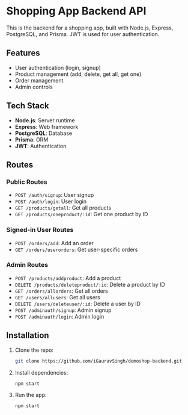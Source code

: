 # Shopping App Backend API

This is the backend for a shopping app, built with Node.js, Express, PostgreSQL, and Prisma. JWT is used for user authentication.

## Features
- User authentication (login, signup)
- Product management (add, delete, get all, get one)
- Order management
- Admin controls

## Tech Stack
- **Node.js**: Server runtime
- **Express**: Web framework
- **PostgreSQL**: Database
- **Prisma**: ORM
- **JWT**: Authentication

## Routes

### Public Routes
- `POST /auth/signup`: User signup
- `POST /auth/login`: User login
- `GET /products/getall`: Get all products
- `GET /products/oneproduct/:id`: Get one product by ID

### Signed-in User Routes
- `POST /orders/add`: Add an order
- `GET /orders/userorders`: Get user-specific orders

### Admin Routes
- `POST /products/addproduct`: Add a product
- `DELETE /products/deleteproduct/:id`: Delete a product by ID
- `GET /orders/allorders`: Get all orders
- `GET /users/allusers`: Get all users
- `DELETE /users/deleteuser/:id`: Delete a user by ID
- `POST /adminauth/signup`: Admin signup
- `POST /adminauth/login`: Admin login

## Installation

1. Clone the repo:
   ```bash
   git clone https://github.com/iGauravSingh/demoshop-backend.git

2. Install dependencies:
    ```bash
    npm start

3. Run the app:
    ```bash
    npm start

